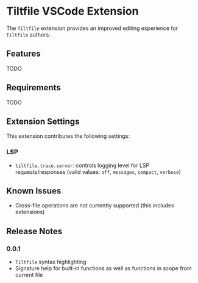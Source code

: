 # Tiltfile VSCode Extension

The `Tiltfile` extension provides an improved editing experience for `Tiltfile` authors.

## Features

TODO

## Requirements

TODO

## Extension Settings

This extension contributes the following settings:

### LSP

* `tiltfile.trace.server`: controls logging level for LSP requests/responses (valid values: `off`, `messages`, `compact`, `verbose`)

## Known Issues

* Cross-file operations are not currently supported (this includes extensions)

## Release Notes

### 0.0.1

* `Tiltfile` syntax highlighting
* Signature help for built-in functions as well as functions in scope from current file
